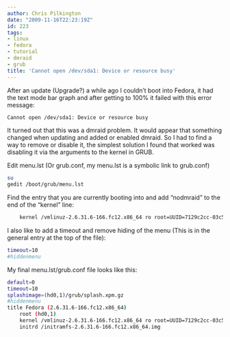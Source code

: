 ```yaml
---
author: Chris Pilkington
date: "2009-11-16T22:23:19Z"
id: 223
tags:
- linux
- fedora
- tutorial
- dmraid
- grub
title: 'Cannot open /dev/sda1: Device or resource busy'
---
```


After an update (Upgrade?) a while ago I couldn’t boot into Fedora, it had the text mode bar graph and after getting to 100% it failed with this error message:

```bash
Cannot open /dev/sda1: Device or resource busy
```

It turned out that this was a dmraid problem. It would appear that something changed when updating and added or enabled dmraid. So I had to find a way to remove or disable it, the simplest solution I found that worked was disabling it via the arguments to the kernel in GRUB.

Edit menu.lst (Or grub.conf, my menu.lst is a symbolic link to grub.conf)

```bash
su
gedit /boot/grub/menu.lst
```

Find the entry that you are currently booting into and add “nodmraid” to the end of the “kernel” line:

```bash
	kernel /vmlinuz-2.6.31.6-166.fc12.x86_64 ro root=UUID=7129c2cc-03c5-4b7a-8472-bb9d314446b3  LANG=en_US.UTF-8 SYSFONT=latarcyrheb-sun16 KEYBOARDTYPE=pc KEYTABLE=us rhgb quiet nodmraid
```

I also like to add a timeout and remove hiding of the menu (This is in the general entry at the top of the file):

```bash
timeout=10
#hiddenmenu
```

My final menu.lst/grub.conf file looks like this:

```bash
default=0
timeout=10
splashimage=(hd0,1)/grub/splash.xpm.gz
#hiddenmenu
title Fedora (2.6.31.6-166.fc12.x86_64)
	root (hd0,1)
	kernel /vmlinuz-2.6.31.6-166.fc12.x86_64 ro root=UUID=7129c2cc-03c5-4b7a-8472-bb9d314446b3  LANG=en_US.UTF-8 SYSFONT=latarcyrheb-sun16 KEYBOARDTYPE=pc KEYTABLE=us rhgb quiet
	initrd /initramfs-2.6.31.6-166.fc12.x86_64.img
```

